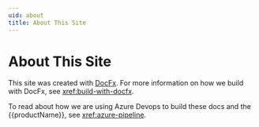 ```yaml
---
uid: about
title: About This Site
---
```

# About This Site

This site was created with [DocFx][docfx]. For more information on how we build with DocFx, see <xref:build-with-docfx>. 

To read about how we are using Azure Devops to build these docs and the {{productName}}, see <xref:azure-pipeline>.

[docfx]: https://dotnet.github.io/docfx/
